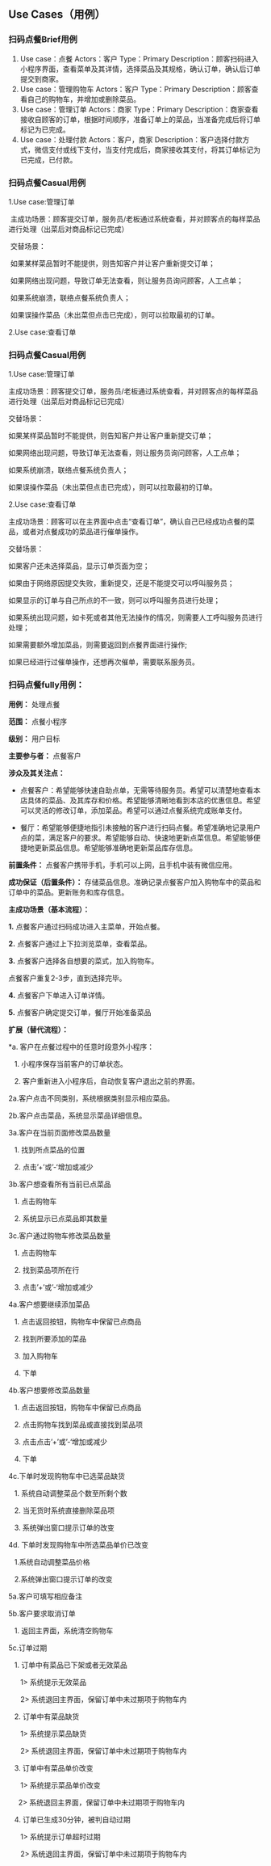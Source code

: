 


## Use Cases（用例）
### 扫码点餐Brief用例

 1. Use case：点餐
   Actors：客户
   Type：Primary
   Description：顾客扫码进入小程序界面，查看菜单及其详情，选择菜品及其规格，确认订单，确认后订单提交到商家。
 2. Use case：管理购物车
   Actors：客户
   Type：Primary
   Description：顾客查看自己的购物车，并增加或删除菜品。
 3. Use case：管理订单
   Actors：商家
   Type：Primary
   Description：商家查看接收自顾客的订单，根据时间顺序，准备订单上的菜品，当准备完成后将订单标记为已完成。
 4. Use case：处理付款
   Actors：客户，商家
   Description：客户选择付款方式，微信支付或线下支付，当支付完成后，商家接收其支付，将其订单标记为已完成，已付款。
   
### 扫码点餐Casual用例
1.Use case:管理订单

  主成功场景：顾客提交订单，服务员/老板通过系统查看，并对顾客点的每样菜品进行处理（出菜后对商品标记已完成）
  
  交替场景：
  
  如果某样菜品暂时不能提供，则告知客户并让客户重新提交订单；
  
  如果网络出现问题，导致订单无法查看，则让服务员询问顾客，人工点单；
  
  如果系统崩溃，联络点餐系统负责人；
  
  如果误操作菜品（未出菜但点击已完成），则可以拉取最初的订单。

2.Use case:查看订单


### 扫码点餐Casual用例

1.Use case:管理订单

  主成功场景：顾客提交订单，服务员/老板通过系统查看，并对顾客点的每样菜品进行处理（出菜后对商品标记已完成）
  
  交替场景：
  
  如果某样菜品暂时不能提供，则告知客户并让客户重新提交订单；
  
  如果网络出现问题，导致订单无法查看，则让服务员询问顾客，人工点单；
  
  如果系统崩溃，联络点餐系统负责人；
  
  如果误操作菜品（未出菜但点击已完成），则可以拉取最初的订单。

2.Use case:查看订单

  主成功场景：顾客可以在主界面中点击“查看订单”，确认自己已经成功点餐的菜品，或者对点餐成功的菜品进行催单操作。
  
  交替场景：
  
  如果客户还未选择菜品，显示订单页面为空；
  
  如果由于网络原因提交失败，重新提交，还是不能提交可以呼叫服务员；
  
  如果显示的订单与自己所点的不一致，则可以呼叫服务员进行处理；
 
  如果系统出现问题，如卡死或者其他无法操作的情况，则需要人工呼叫服务员进行处理；
  
  如果需要额外增加菜品，则需要返回到点餐界面进行操作;
  
  如果已经进行过催单操作，还想再次催单，需要联系服务员。


### 扫码点餐fully用例：
  
**用例：** 处理点餐

**范围：** 点餐小程序 

**级别：** 用户目标 

**主要参与者：** 点餐客户 

**涉众及其关注点：** 

- 点餐客户：希望能够快速自助点单，无需等待服务员。希望可以清楚地查看本店具体的菜品、及其库存和价格。希望能够清晰地看到本店的优惠信息。希望可以灵活的修改订单，添加菜品。希望可以通过点餐系统完成账单支付。 

- 餐厅：希望能够便捷地指引未接触的客户进行扫码点餐。希望准确地记录用户点的菜，满足客户的要求。希望能够自动、快速地更新点菜信息。希望能够便捷地更新菜品信息。希望能够准确地更新菜品库存信息。

**前置条件：** 点餐客户携带手机，手机可以上网，且手机中装有微信应用。 

**成功保证（后置条件）：** 存储菜品信息。准确记录点餐客户加入购物车中的菜品和订单中的菜品。更新账务和库存信息。

**主成功场景（基本流程）：**

**1.** 点餐客户通过扫码成功进入主菜单，开始点餐。 

**2.** 点餐客户通过上下拉浏览菜单，查看菜品。

**3.** 点餐客户选择各自想要的菜式，加入购物车。

点餐客户重复2-3步，直到选择完毕。

**4.** 点餐客户下单进入订单详情。 

**5.** 点餐客户确定提交订单，餐厅开始准备菜品

**扩展（替代流程）：**

 *a. 客户在点餐过程中的任意时段意外小程序：

&nbsp;&nbsp; 1. 小程序保存当前客户的订单状态。

&nbsp;&nbsp;  2. 客户重新进入小程序后，自动恢复客户退出之前的界面。

2a.客户点击不同类别，系统根据类别显示相应菜品。

2b.客户点击菜品，系统显示菜品详细信息。

3a.客户在当前页面修改菜品数量

&nbsp;&nbsp; 1.   找到所点菜品的位置

&nbsp;&nbsp; 2.   点击’+’或’-‘增加或减少

3b.客户想查看所有当前已点菜品

&nbsp;&nbsp; 1.   点击购物车

&nbsp;&nbsp; 2.   系统显示已点菜品即其数量

3c.客户通过购物车修改菜品数量

&nbsp;&nbsp; 1.   点击购物车

&nbsp;&nbsp; 2.   找到菜品项所在行

&nbsp;&nbsp; 3.   点击’+’或’-‘增加或减少

4a.客户想要继续添加菜品

&nbsp;&nbsp; 1. 点击返回按钮，购物车中保留已点商品

&nbsp;&nbsp; 2. 找到所要添加的菜品

&nbsp;&nbsp; 3. 加入购物车

&nbsp;&nbsp; 4. 下单

4b.客户想要修改菜品数量

&nbsp;&nbsp; 1. 点击返回按钮，购物车中保留已点商品

&nbsp;&nbsp; 2. 点击购物车找到菜品或直接找到菜品项

&nbsp;&nbsp; 3. 点击点击’+’或’-‘增加或减少

&nbsp;&nbsp; 4. 下单

4c.下单时发现购物车中已选菜品缺货

&nbsp;&nbsp; 1.  系统自动调整菜品个数至所剩个数

&nbsp;&nbsp; 2.  当无货时系统直接删除菜品项

&nbsp;&nbsp; 3.  系统弹出窗口提示订单的改变

4d. 下单时发现购物车中所选菜品单价已改变

&nbsp;&nbsp; 1.系统自动调整菜品价格

&nbsp;&nbsp; 2.系统弹出窗口提示订单的改变

5a.客户可填写相应备注

5b.客户要求取消订单

&nbsp;&nbsp; 1.   返回主界面，系统清空购物车

5c.订单过期

&nbsp;&nbsp; 1.   订单中有菜品已下架或者无效菜品

&nbsp;&nbsp; &nbsp;&nbsp; 1>    系统提示无效菜品

&nbsp;&nbsp; &nbsp;&nbsp; 2>    系统退回主界面，保留订单中未过期项于购物车内

&nbsp;&nbsp; 2.   订单中有菜品缺货

&nbsp;&nbsp; &nbsp;&nbsp; 1>    系统提示菜品缺货

&nbsp;&nbsp; &nbsp;&nbsp; 2>    系统退回主界面，保留订单中未过期项于购物车内

&nbsp;&nbsp; 3.   订单中有菜品单价改变

&nbsp;&nbsp; &nbsp;&nbsp; 1>     系统提示菜品单价改变

&nbsp;&nbsp;&nbsp;&nbsp;  2>    系统退回主界面，保留订单中未过期项于购物车内

&nbsp;&nbsp; 4.   订单已生成30分钟，被判自动过期

&nbsp;&nbsp; &nbsp;&nbsp; 1>    系统提示订单超时过期

&nbsp;&nbsp; &nbsp;&nbsp; 2>    系统退回主界面，保留订单中未过期项于购物车内



